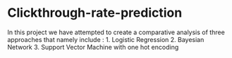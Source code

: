 # Clickthrough-rate-prediction
In this project we have attempted to create a comparative analysis of three approaches that namely include : 1. Logistic Regression 2. Bayesian Network 3. Support Vector Machine with one hot encoding
